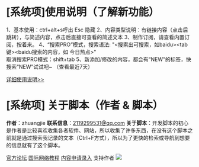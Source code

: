 # [系统项]使用说明（了解新功能）

  1、基本使用：ctrl+alt+s呼出  Esc 隐藏
  2、内容类型说明：有链接内容（点击后跳转），与简述内容，点击后直接可查看的简述文本
  3、制作订阅，请查看内置订阅，按着来。
  4、“搜索PRO”模式，搜索语法: "<搜索出可搜索，如baidu><tab键><baidu搜索的内容，如 今日热点>"   
                   取消搜索PRO模式：shift+tab
  5、新添加/修改的内容，都会有“NEW”的标签，快搜索“NEW”试试吧~ （查看最近7天）

[详细使用说明>>](https://www.cnblogs.com/zhuangjie/p/17570456.html)





# [系统项] 关于脚本（作者 & 脚本）
**作者**：zhuangjie
**联系信息**：2119299531@qq.com
**关于脚本**：开发脚本的初心是作者是比较喜欢收集各者软件、网站，所以收集了许多东西，在没有这个脚本之前就是通过搜索我记录的文本（Ctrl+F方式），所以为了更快的检索或导航到想要的信息就有了这个脚本。

[官方论坛](https://groups.google.com/g/wodesousuo)
[国际网络教程](https://www.kdocs.cn/l/cpDAFTH9GCaE)
[内容申请录入](https://www.cnblogs.com/zhuangjie/p/17051446.html)
支持作者
![](https://cdn.jsdelivr.net/gh/18476305640/typora@master/images/2023/07/24/1690179329689.png)


